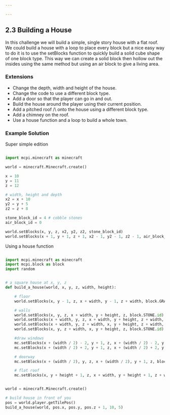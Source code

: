 ```yaml
---

---
```

## 2.3 Building a House

In this challenge we will build a simple, single story house with a flat roof. We could
build a house with a loop to place every block but a nice easy way to do it is to use
the setBlocks function to quickly build a solid cube shape of one block type.
This way we can create a solid block then hollow out the insides using the same method
but using an air block to give a living area.


### Extensions

* Change the depth, width and height of the house.
* Change the code to use a different block type.
* Add a door so that the player can go in and out.
* Build the house around the player using their current position.
* Add a pitched roof /\ onto the house using a different block type.
* Add a chimney on the roof.
* Use a house function and a loop to build a whole town.

### Example Solution

Super simple edition

```python

import mcpi.minecraft as minecraft

world = minecraft.Minecraft.create()

x = 10
y = 11
z = 12

# width, height and depth
x2 = x + 10
y2 = y + 5
z2 = z + 8

stone_block_id = 4 # cobble stones
air_block_id = 0

world.setBlocks(x, y, z, x2, y2, z2, stone_block_id)
world.setBlocks(x + 1, y + 1, z + 1, x2 - 1, y2 - 1, z2 - 1, air_block_id)

```

Using a house function

```python

import mcpi.minecraft as minecraft
import mcpi.block as block
import random


# a square house at x, y, z
def build_a_house(world, x, y, z, width, height):

    # floor
    world.setBlocks(x, y - 1, z, x + width, y - 1, z + width, block.GRASS.id)

    # walls
    world.setBlocks(x, y, z, x + width, y + height, z, block.STONE.id)
    world.setBlocks(x + width, y, z, x + width, y + height, z + width, block.STONE.id)
    world.setBlocks(x + width, y, z + width, x, y + height, z + width, block.STONE.id)
    world.setBlocks(x, y, z + width, x, y + height, z, block.STONE.id)

    #draw windows
    mc.setBlocks(x + (width / 2) - 2, y + 1, z, x + (width / 2) - 2, y + 2, z, block.GLASS.id)
    mc.setBlocks(x + (width / 2) + 2, y + 1, z, x + (width / 2) + 2, y + 2, z, block.GLASS.id)

    # doorway
    mc.setBlocks(x + (width / 2), y, z, x + (width / 2), y + 1, z, block.AIR.id)

    # flat roof
    mc.setBlocks(x, y + height + 1, z, x + width, y + height + 1, z + width, block.WOOD_PLANKS.id)


world = minecraft.Minecraft.create()

# build house in front of you
pos = world.player.getTilePos()
build_a_house(world, pos.x, pos.y, pos.z + 1, 10, 5)

```
